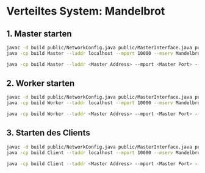 # Verteiltes System: Mandelbrot

## 1. Master starten

```bash
javac -d build public/NetworkConfig.java public/MasterInterface.java public/WorkerInterface.java master/Master.java
java -cp build Master --laddr localhost --mport 10000 --mserv MandelbrotServer
```

```bash
java -cp build Master --laddr <Master Address> --mport <Master Port> --mserv <Master Service>
```

## 2. Worker starten

```bash
javac -d build public/NetworkConfig.java public/MasterInterface.java public/WorkerInterface.java worker/Worker.java
java -cp build Worker --taddr localhost --mport 10000 --mserv MandelbrotServer --laddr localhost
```

```bash
java -cp build Worker --taddr <Master Address> --mport <Master Port> --mserv <Master Service> --laddr <Worker Address>
```

## 3. Starten des Clients

```bash
javac -d build public/NetworkConfig.java public/MasterInterface.java public/WorkerInterface.java client/*.java
java -cp build Client --taddr localhost --mport 10000 --mserv MandelbrotServer
```

```bash
java -cp build Client --taddr <Master Address> --mport <Master Port> --mserv <Master Service>
```